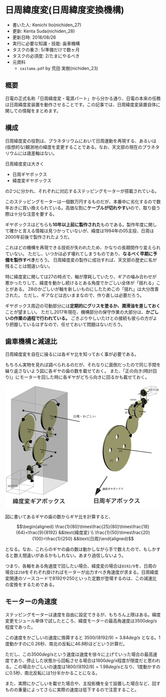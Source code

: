 # 日周緯度変(日周緯度変換機構)
-   書いた人: Kenichi Ito(nichiden_27)
-   更新: Kenta Suda(nichiden_28)
-   更新日時: 2018/08/26
-   実行に必要な知識・技能: 歯車機構
-   タスクの重さ: 5/準備だけで数ヶ月
-   タスクの必須度: 2/たまにやるべき
-   元資料
    -   `saitama.pdf` by 荒田 実樹(nichiden_23)

## 概要
日電の正式名称「日周緯度変・電源パート」から分かる通り、日電の本来の任務は日周緯度変装置を動作させることです。この記事では、日周緯度変装置自体に関しての情報をまとめます。

## 構成
日周緯度変の役割は、プラネタリウムにおいて日周運動を再現する、あるいは(仮想的な)観測地の緯度を変更することである。なお、天文部の現在のプラネタリウムには歳差軸はない。

日周緯度変は大きく

-   日周ギヤボックス
-   緯度変ギヤボックス

の2つに分かれ、それぞれに対応するステッピングモーターが搭載されている。

このステッピングモーターは一個数万円するものだが、本番中に劣化するので数年おきに買い換えられている。高価な割に**ケーブルが切れやすい**ので、取り扱う際は十分な注意を要する。

ギヤボックスはどちらも**10年以上前に製作された**ものである。製作年度に関して確かと言える情報は見つかっていないが、緯度は1994年の05主投、日周は2000年前後で製作されたようだ。

これほどの機構を再現できる技術が失われたため、かなりの長期間作り変えられていない。
ただし、いつかは必ず壊れてしまうものであり、**なるべく早期に予備を製作すべき**だろう。
日周緯度変の製作に成功すれば、天文部の歴史に名が残ることは間違いない。

特に緯度変に関しては27の時点で、軸が摩耗していたり、ギアの噛み合わせが悪かったりして、緯度を動かし続けるとある角度でかごしい全体が「揺れる」ことがある。
28のかごしいが軸を新しいものにしたためこの「揺れ」は大分改善された。
ただし、ギアなどは古いままなので、作り直しは必要だろう。

ギヤボックス周辺の可動部分には**定期的にグリスを塗るか、潤滑油を差しておく**ことが望ましい。
ただし2017年現在、機構部分の保守作業の大部分は、**かごしいの作業の過程で行われている。**
ごきぶりやしいたけとの接続も彼らの方がより把握しているはずなので、任せておいて問題はないだろう。

## 歯車機構と減速比
日周緯度変を自在に操るには各ギヤ比を知っておく事が必要である。

もちろん実物を見れば調べられるのだが、それなりに面倒だったので同じ手間を繰り返さないよう図に各ギヤの歯の数を載せておく。
また、「正の向き(時計回り)」にモーターを回した時に各ギヤがどちら向きに回るかも載せておく。

![日周緯度変のギヤ構成](_media/nissyuuidohen_gear.png)

図に書いてあるギヤの歯の数からギヤ比を計算すると、

```math
\begin{aligned}
\frac{1}{80}\times\frac{25}{80}\times\frac{18}{64}=\frac{9}{8192}
&&\text{緯度変} \\
\frac{1}{50}\times\frac{20}{100}=\frac{1}{250}
&&\text{日周}\end{aligned}
```

となる。なお、これらのギヤの歯の数は動かしながら手で数えたので、もしかすると数え間違いがあるかもしれない。あまり過信しないよう。

つまり、各軸をある角速度で回したい場合、緯度変の場合は`8192/9`を、日周の場合は`250`をそれぞれ掛ければモーターが出力すべき角速度が求まる。日周緯度変関連のソースコードで8192や250といった定数が登場するのは、この減速比の変換をするためである。

## モーターの角速度

ステッピングモーターは速度を自由に設定できるが、もちろん上限はある。緯度変更モジュール単体で試したところ、緯度モーターの最高角速度は$3500 deg/s$程度であった。

この速度をかごしいの速度に換算すると $3500/(8192/9)=3.84 deg/s$
となる。1度動かすのに0.26秒、南北の反転に46.8秒ほどという計算だ。

ただし、この$3500 deg/s$という速度は速度を徐々に上げていった場合の最高速度であり、停止した状態から回転させる場合は$1800 deg/s$程度が限度だと思われる。この場合かごしいの速度は$1800/(8192/9)=1.98 deg/s$となり、1度動かすのに0.5秒、南北反転には1分半かかることになる。

また、実際にかごしいを載せた場合や、主投影機を全て設置した場合など、回すものの重量によってさらに実際の速度は低下するので注意すること。

